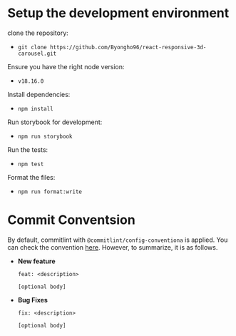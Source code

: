 # Setup the development environment

clone the repository:

- `git clone https://github.com/Byongho96/react-responsive-3d-carousel.git`

Ensure you have the right node version:

- `v18.16.0`

Install dependencies:

- `npm install`

Run storybook for development:

- `npm run storybook`

Run the tests:

- `npm test`

Format the files:

- `npm run format:write`

# Commit Conventsion

By default, commitlint with `@commitlint/config-conventiona` is applied. You can check the convention [here](https://github.com/conventional-changelog/commitlint/tree/master/@commitlint/config-conventional#type-enum). However, to summarize, it is as follows.

- **New feature**

  ```
  feat: <description>

  [optional body]
  ```

- **Bug Fixes**

  ```
  fix: <description>

  [optional body]
  ```

